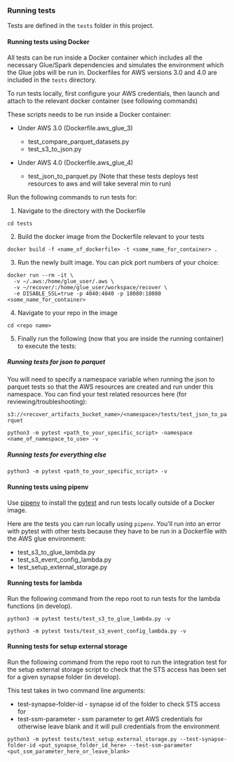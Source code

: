 ### Running tests
Tests are defined in the `tests` folder in this project.

#### Running tests using Docker
All tests can be run inside a Docker container which includes all the necessary
Glue/Spark dependencies and simulates the environment which the Glue jobs
will be run in. Dockerfiles for AWS versions 3.0 and 4.0 are included in the `tests` directory.

To run tests locally, first configure your AWS credentials, then launch and attach
to the relevant docker container (see following commands)

These scripts needs to be run inside a Docker container:

- Under AWS 3.0 (Dockerfile.aws_glue_3)
  - test_compare_parquet_datasets.py
  - test_s3_to_json.py

- Under AWS 4.0 (Dockerfile.aws_glue_4)
  - test_json_to_parquet.py (Note that these tests deploys test resources to aws and will take several min to run)

Run the following commands to run tests for:

1. Navigate to the directory with the Dockerfile

```shell script
cd tests
```

2. Build the docker image from the Dockerfile relevant to your tests

```shell script
docker build -f <name_of_dockerfile> -t <some_name_for_container> .
```

3. Run the newly built image. You can pick port numbers of your choice:

```shell script
docker run --rm -it \
  -v ~/.aws:/home/glue_user/.aws \
  -v ~/recover/:/home/glue_user/workspace/recover \
  -e DISABLE_SSL=true -p 4040:4040 -p 18080:18080 <some_name_for_container>
```

4. Navigate to your repo in the image

```shell script
cd <repo name>
```

5. Finally run the following (now that you are inside the running container)
to execute the tests:

##### Running tests for json to parquet

You will need to specify a namespace variable when running the json to parquet tests so that
the AWS resources are created and run under this namespace.
You can find your test related resources here (for reviewing/troubleshooting):

`s3://<recover_artifacts_bucket_name>/<namespace>/tests/test_json_to_parquet`

```shell script
python3 -m pytest <path_to_your_specific_script> -namespace <name_of_namespace_to_use> -v
```

##### Running tests for everything else

```shell script
python3 -m pytest <path_to_your_specific_script> -v
```

#### Running tests using pipenv
Use [pipenv](https://pipenv.pypa.io/en/latest/index.html) to install the
[pytest](https://docs.pytest.org/en/latest/) and run tests locally outside of
a Docker image.

Here are the tests you can run locally using `pipenv`. You'll run into an error with
pytest with other tests because they have to be run in a Dockerfile with the AWS glue environment:

- test_s3_to_glue_lambda.py
- test_s3_event_config_lambda.py
- test_setup_external_storage.py

#### Running tests for lambda
Run the following command from the repo root to run tests for the lambda functions (in develop).

```shell script
python3 -m pytest tests/test_s3_to_glue_lambda.py -v
```

```shell script
python3 -m pytest tests/test_s3_event_config_lambda.py -v
```

#### Running tests for setup external storage
Run the following command from the repo root to run the integration test for the setup external storage script to check that the STS
access has been set for a given synapse folder (in develop).

This test takes in two command line arguments:

- test-synapse-folder-id - synapse id of the folder to check STS access for
- test-ssm-parameter - ssm parameter to get AWS credentials for otherwise leave blank and it will pull credentials from the environment

```shell script
python3 -m pytest tests/test_setup_external_storage.py --test-synapse-folder-id <put_synapse_folder_id_here> --test-ssm-parameter <put_ssm_parameter_here_or_leave_blank>
```
